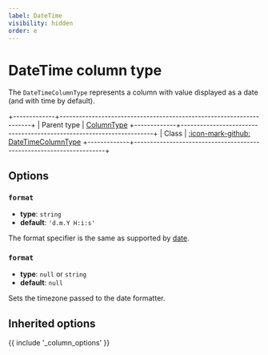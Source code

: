 ```yaml
---
label: DateTime
visibility: hidden
order: e
---
```


# DateTime column type

The `DateTimeColumnType` represents a column with value displayed as a date (and with time by default).

+-------------+---------------------------------------------------------------------+
| Parent type | [ColumnType](column)
+-------------+---------------------------------------------------------------------+
| Class       | [:icon-mark-github: DateTimeColumnType](https://github.com/Kreyu/data-table-bundle/blob/main/src/Column/Type/DateTimeColumnType.php)
+-------------+---------------------------------------------------------------------+

## Options

### `format`

- **type**: `string`
- **default**: `'d.m.Y H:i:s'`

The format specifier is the same as supported by [date](https://www.php.net/date).

### `format`

- **type**: `null` or `string`
- **default**: `null`

Sets the timezone passed to the date formatter.

## Inherited options

{{ include '_column_options' }}
